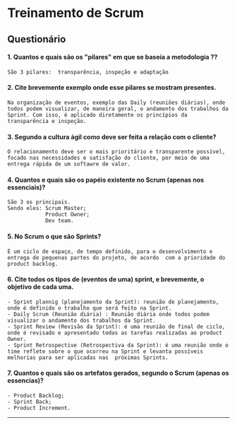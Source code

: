 # Treinamento de Scrum

## Questionário


#### 1. Quantos e quais são os "pilares" em que se baseia a metodologia ??

    São 3 pilares:  transparência, inspeção e adaptação 



#### 2. Cite brevemente exemplo onde esse pilares se mostram presentes.
   
    Na organização de eventos, exemplo das Daily (reuniões diárias), onde todos podem visualizar, de maneira geral, o andamento dos trabalhos da Sprint. Com isso, é aplicado diretamente os princípios da transparência e inspeção.

#### 3. Segundo a cultura ágil como deve ser feita a relação com o cliente?

    O relacionamento deve ser o mais prioritário e transparente possível, focado nas necessidades e satisfação do cliente, por meio de uma entrega rápida de um softawre de valor.  

#### 4. Quantos e quais são os papéis existente no Scrum (apenas nos essenciais)?

    São 3 os principais. 
    Sendo eles: Scrum Master;
                Product Owner;
                Dev team.
#### 5. No Scrum o que são Sprints? 

    É um ciclo de espaço, de tempo definido, para o desenvolvimento e entrega de pequenas partes do projeto, de acordo  com a prioridade do product backlog.

#### 6. Cite todos os tipos de (eventos de uma) sprint, e brevemente, o objetivo de cada uma. 

    - Sprint plannig (planejamento da Sprint): reunião de planejamento, onde é definido o trabalho que será feito na Sprint.
    - Daily Scrum (Reunião diária) : Reunião diária onde todos podem visualizar o andamento dos trabalhos da Sprint.
    - Sprint Review (Revisão da Sprint): é uma reunião de final de ciclo, onde é revisado e apresentado todas as tarefas realizadas ao product Owner.
    - Sprint Retrospective (Retrospectiva da Sprint): é uma reunião onde o time reflete sobre o que ocorreu na Sprint e levanta possíveis melhorias para ser aplicadas nas  próximas Sprints.


#### 7. Quantos e quais são os artefatos gerados, segundo o Scrum (apenas os essencias)?

    - Product Backlog;
    - Sprint Back;
    - Product Increment.
---
